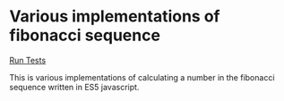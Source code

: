 # Various implementations of fibonacci sequence

[Run Tests](fibonacci.html)

This is various implementations of calculating a number in the fibonacci sequence written in ES5 javascript.
